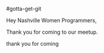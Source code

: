 #gotta-get-git

Hey Nashville Women Programmers, 

Thank you for coming to our meetup.

thank you for coming